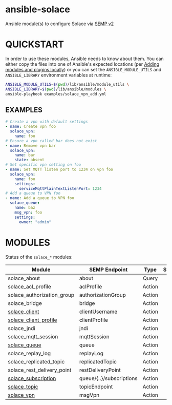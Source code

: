 # ansible-solace
Ansible module(s) to configure Solace via [SEMP v2](https://docs.solace.com/SEMP/Using-SEMP.htm)

# QUICKSTART

In order to use these modules, Ansible needs to know about them. You can either copy the files into one of Ansible's expected locations (per [Adding modules and plugins locally](https://docs.ansible.com/ansible/latest/dev_guide/developing_locally.html#adding-a-module-locally)) or you can set the `ANSIBLE_MODULE_UTILS` and `ANSIBLE_LIBRARY` environment variables at runtime:

```bash
ANSIBLE_MODULE_UTILS=$(pwd)/lib/ansible/module_utils \
ANSIBLE_LIBRARY=$(pwd)/lib/ansible/modules \
ansible-playbook examples/solace_vpn_add.yml
```
## EXAMPLES

```yaml
# Create a vpn with default settings
- name: Create vpn foo
  solace_vpn:
    name: foo
# Ensure a vpn called bar does not exist
- name: Remove vpn bar
  solace_vpn:
    name: bar
    state: absent
# Set specific vpn setting on foo
- name: Set MQTT listen port to 1234 on vpn foo
  solace_vpn:
    name: foo
    settings:
      serviceMqttPlainTextListenPort: 1234
# Add a queue to VPN foo
- name: Add a queue to VPN foo
  solace_queue:
    name: baz
    msg_vpn: foo
    settings:
      owner: "admin"
```

# MODULES

Status of the `solace_*` modules:

| Module | SEMP Endpoint | Type | Status | Example |
| ------ | ------------- |:----:|:------:|:-------:|
| solace_about | about | Query | | |
| solace_acl_profile | aclProfile | Action | | |
| solace_authorization_group | authorizationGroup | Action | | |
| solace_bridge | bridge | Action | | |
| [solace_client](lib/ansible/modules/network/solace/solace_client.py) | clientUsername | Action | :sunny: | [:page_facing_up:](examples/solace_client.yml) |
| [solace_client_profile](lib/ansible/modules/network/solace/solace_client_profile.py) | clientProfile | Action | :sunny: | |
| solace_jndi | jndi | Action | | |
| solace_mqtt_session | mqttSession | Action | | |
| [solace_queue](lib/ansible/modules/network/solace/solace_queue.py) | queue | Action | :sunny: | [:page_facing_up:](examples/solace_queue.yml) |
| solace_replay_log | replayLog | Action | | |
| solace_replicated_topic | replicatedTopic | Action | | |
| solace_rest_delivery_point | restDeliveryPoint | Action | | |
| [solace_subscription](lib/ansible/modules/network/solace/solace_subscription.py) | queue/{..}/subscriptions | Action | :sunny: | |
| [solace_topic](lib/ansible/modules/network/solace/solace_topic.py) | topicEndpoint | Action | :sunny: | |
| [solace_vpn](lib/ansible/modules/network/solace/solace_vpn.py) | msgVpn | Action | :sunny: | [:page_facing_up:](examples/solace_vpn.yml) |
